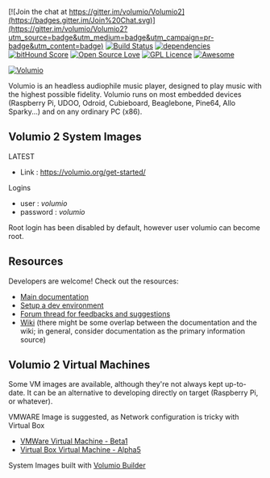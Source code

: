 [![Join the chat at https://gitter.im/volumio/Volumio2](https://badges.gitter.im/Join%20Chat.svg)](https://gitter.im/volumio/Volumio2?utm_source=badge&utm_medium=badge&utm_campaign=pr-badge&utm_content=badge)
[![Build Status](https://travis-ci.org/volumio/Volumio2.svg?branch=master)](https://travis-ci.org/volumio/Volumio2)
[![dependencies](https://david-dm.org/volumio/Volumio2.svg)](https://david-dm.org/volumio/Volumio2)
[![bitHound Score](https://www.bithound.io/github/volumio/Volumio2/badges/score.svg)](https://www.bithound.io/github/volumio/Volumio2)
[![Open Source Love](https://badges.frapsoft.com/os/v2/open-source.svg?v=103)](https://github.com/ellerbrock/open-source-badges/)
[![GPL Licence](https://badges.frapsoft.com/os/gpl/gpl.svg?v=103)](https://opensource.org/licenses/GPL-3.0/)
[![Awesome](https://cdn.rawgit.com/sindresorhus/awesome/d7305f38d29fed78fa85652e3a63e154dd8e8829/media/badge.svg)](https://github.com/evancohen/awesome-raspberrypi)

[![Volumio](https://volumio.org/wp-content/uploads/2016/02/Volumio_logo_HD2000.jpg)](https://volumio.org)

Volumio is an headless audiophile music player, designed to play music with the highest possible fidelity. Volumio runs on most embedded devices (Raspberry Pi, UDOO, Odroid, Cubieboard, Beaglebone, Pine64, Allo Sparky...) and on any ordinary PC (x86).

## Volumio 2 System Images

LATEST
* Link : https://volumio.org/get-started/

Logins
* user : *volumio*
* password : *volumio*

Root login has been disabled by default, however user volumio can become root.

## Resources

Developers are welcome! Check out the resources:

* [Main documentation](https://volumio.github.io/docs/index.html)
* [Setup a dev environment](https://volumio.github.io/docs/Development_How_To/Set_up_a_development_environment.html)
* [Forum thread for feedbacks and suggestions](https://volumio.org/forum/introducing-volumio-t3169.html)
* [Wiki](https://github.com/volumio/Volumio2/wiki) (there might be some overlap between the documentation and the wiki; in general, consider documentation as the primary information source)

## Volumio 2 Virtual Machines 

Some VM images are available, although they're not always kept up-to-date. It can be an alternative to developing directly on target (Raspberry Pi, or whatever).

VMWARE Image is suggested, as Network configuration is tricky with Virtual Box 

* [VMWare Virtual Machine - Beta1](http://repo.volumio.org/Volumio2/DevTools/VolumioVM-VMWare.zip)
* [Virtual Box Virtual Machine - Alpha5](http://repo.volumio.org/Volumio2/DevTools/VolumioVM-VirtualBox.zip)

System Images built with [Volumio Builder](https://github.com/volumio/Build)
